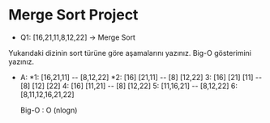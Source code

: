 # Merge Sort Project

* Q1: [16,21,11,8,12,22] -> Merge Sort

Yukarıdaki dizinin sort türüne göre aşamalarını yazınız.
Big-O gösterimini yazınız.

* A:
  *1: [16,21,11]  -- [8,12,22]
  *2: [16] [21,11] -- [8] [12,22]
  3: [16] [21] [11] -- [8] [12] [22]
  4: [16] [11,21] -- [8] [12,22]
  5: [11,16,21] -- [8,12,22]
  6: [8,11,12,16,21,22]
  
  Big-O : O (nlogn)
